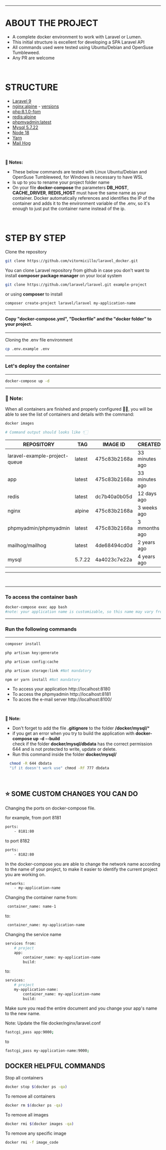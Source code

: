 ****
# ABOUT THE PROJECT
- A complete docker environment to work with Laravel or Lumen.
- This initial structure is excellent for developing a SPA Laravel API
- All commands used were tested using Ubuntu/Debian and OpenSuse Tumbleweed.
- Any PR are welcome

<br>

# STRUCTURE
 * [Laravel 9](https://laravel.com)
 * [nginx:alpine](https://hub.docker.com/_/nginx) - [versions](https://nginx.org/en/CHANGES)
 * [php:8.1.0-fpm](https://hub.docker.com/_/php)
 * [redis:alpine](https://hub.docker.com/_/redis)
 * [phpmyadmin:latest](https://hub.docker.com/_/phpmyadmin)
 * [Mysql 5.7.22](https://hub.docker.com/_/mysql)
 * [Node 18](https://github.com/nodesource/distributions#debmanual)
 * [Yarn](https://https://yarnpkg.com/)
 * [Mail Hog](https://github.com/mailhog/MailHog)

<br>

**🔔 Notes:** 
- These below commands are tested with Linux Ubuntu/Debian and OpenSuse Tumbleweed, for Windows is necessary to have WSL
- Is up to you to rename your project folder name
- On your file **docker-compose** the parameters  **DB_HOST**, **CACHE_DRIVER**, **REDIS_HOST** must have the same name as your container.
Docker automatically references and identifies the IP of the container and adds it to the environment variable of the .env, so it's enough to just put the container name instead of the ip.

<br>

# STEP BY STEP

Clone the repository
```sh
git clone https://github.com/vitormicillo/laravel_docker.git
```

You can clone Laravel repository from github in case you don't want to install **composer package manager** on your local system

```sh
git clone https://github.com/laravel/laravel.git example-project
``` 
or using **composer** to install 

```sh
composer create-project laravel/laravel my-application-name
```
----
#### Copy "docker-compose.yml", "Dockerfile" and the "docker folder" to your project.
----

Cloning the .env file environment
```sh
cp .env.example .env
```

----
### Let's deploy the container
----

```sh
docker-compose up -d
```
----
### 🔔 Note:
When all containers are finished and properly configured 🤙🏻, you will be able to see the list of containers and details with the command:

```sh
docker images

# Command output should looks like 👇🏻
```

| REPOSITORY 					| TAG 	 | IMAGE ID 	| CREATED 		 | SIZE |
| ----------------------------- | ------ | ------------ | -------------- | ----- |
| laravel-example-project-queue | latest | 475c83b2168a | 33 minutes ago | 791MB |
| app 							| latest | 475c83b2168a | 33 minutes ago | 791MB |
| redis							| latest | dc7b40a0b05d | 12 days ago 	 | 117MB |
| nginx 						| alpine | 475c83b2168a | 3 weeks ago 	 | 023MB |
| phpmyadmin/phpmyadmin 		| latest | 475c83b2168a | 3 mmonths ago  | 510MB |
| mailhog/mailhog 				| latest | 4de68494cd0d | 2 years ago 	 | 392MB |
| mysql 						| 5.7.22 | 4a4023c7e22a | 4 years ago 	 | 372MB |
----

<br>

----
### To access the container bash
```sh
docker-compose exec app bash
#note: your application name is customizable, so this name may vary from project to project
```
----
### Run the following commands
----
```sh
composer install

php artisan key:generate

php artisan config:cache

php artisan storage:link #Not mandatory

npm or yarn install #Not mandatory
```

- To access your application  http://localhost:8180
- To access the phpmyadmin http://localhost:8181
- To acces the e-mail server http://localhost:8100/

<br>

**🔔 Note:**
- Don't forget to add the file **.gitignore** to the folder **/docker/mysql/*** 
- if you get an error when you try to build the application with **docker-compose up -d --build**  
  check if the folder **docker/mysql/dbdata** has the correct permission 644 and is not protected to write, update or delete.
- Run this command inside the folder **docker/mysql/**

```sh
  chmod -R 644 dbdata
  "if it doesn't work use" chmod -Rf 777 dbdata
```

<br>

## ⭐️ SOME CUSTOM CHANGES YOU CAN DO
Changing the ports on docker-compose file.

for example, from port 8181

```sh
ports:
    - 8181:80
```
to port 8182
```sh
ports:
    - 8182:80
```

In the docker-compose you are able to change the network name according to the name of your project, to make it easier to identify the current project you are working on.
```sh
networks:
    - my-application-name
```

Changing the container name from:

```sh
 container_name: name-1
```
to:
```sh
 container_name: my-application-name
```

Changing the service name
```sh
services from:
    # project
    app:
        container_name: my-application-name
        build:
```        
to:
```sh
services:
    # project
    my-application-name:
        container_name: my-application-name
        build:
```  

Make sure you read the entire document and you change your app's name to the new name.

Note: Update the file docker/nginx/laravel.conf
```sh
fastcgi_pass app:9000;
```
to
```sh
fastcgi_pass my-application-name:9000;
```

## DOCKER HELPFUL COMMANDS

Stop all containers
```sh
docker stop $(docker ps -qa)
```

To remove all containers
```sh
docker rm $(docker ps -qa)
```

To remove all images
```sh
docker rmi $(docker images -qa)
```

To remove any specific image
```sh
docker rmi -f image_code
```
